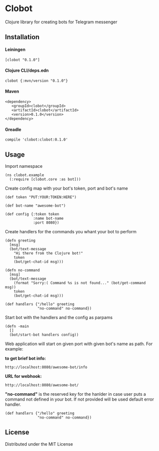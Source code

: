 # Clobot

Clojure library for creating bots for Telegram messenger

## Installation

#### Leiningen
    [clobot "0.1.0"]
    
#### Clojure CLI/deps.edn
    clobot {:mvn/version "0.1.0"}
    
#### Maven
    <dependency>
       <groupId>clobot</groupId>
       <artifactId>clobot</artifactId>
       <version>0.1.0</version>
    </dependency>
    
#### Greadle
    compile 'clobot:clobot:0.1.0'


## Usage

Import namespace
```
(ns clobot.example
  (:require [clobot.core :as bot]))
```

Create config map with your bot's token, port and bot's name
```
(def token "PUT:YOUR:TOKEN:HERE")

(def bot-name "awesome-bot")

(def config {:token token
             :name bot-name
             :port 8080})
```

Create handlers for the commands you whant your bot to perform
```
(defn greeting
  [msg]
  (bot/text-message
    "Hi there from the Clojure bot!"
    token
    (bot/get-chat-id msg)))

(defn no-command
  [msg]
  (bot/text-message
    (format "Sorry:( Command %s is not found..." (bot/get-command msg))
    token
    (bot/get-chat-id msg)))

(def handlers {"/hello" greeting
               "no-command" no-command})
```

Start bot with the handlers and the config as parpams
```
(defn -main
  []
  (bot/start-bot handlers config))
```

Web application will start on given port with given bot's name as path. For example: 

**to get brief bot info:**
```
http://localhost:8080/awesome-bot/info   
```
**URL for webhook:**
```
http://localhost:8080/awesome-bot/  
```

**"no-command"** is the reserved key for the hanlder in case user puts a command not defined in your bot. If not provided will be used default error handler.
```
(def handlers {"/hello" greeting
               "no-command" no-command})
```


## License

Distributed under the MIT License
